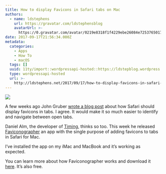 ```yaml
---
title: How to display Favicons in Safari tabs on Mac
authors:
  - name: ldstephens
    url: https://gravatar.com/ldstephensblog
    avatarUrl: >-
      https://0.gravatar.com/avatar/0219e8318f1f4229ebe26084e7253765017f43ca0c631be37dc6d0b8ad6e40a4?s=96&d=identicon&r=G
date: 2017-09-17T21:56:34.000Z
metadata:
  categories:
    - Apps
    - How To
    - macOS
  tags: []
  uuid: 11ty/import::wordpressapi-hosted::https://ldstepblog.wordpress.com/?p=1038
  type: wordpressapi-hosted
  url: >-
    http://ldstephens.net/2017/09/17/how-to-display-favicons-in-safari-tabs-on-mac/
---
```

![](assets/screenshot-of-safari-9-17-17-2-xiitUpvFFGhr.png)

A few weeks ago John Gruber [wrote a blog post](https://daringfireball.net/2017/08/safari_should_display_favicons_in_its_tabs) about how Safari should display favicons in tabs. I agree. It would make it so much easier to identify and navigate between open tabs.

Daniel Alm, the developer of [Timing](https://itunes.apple.com/us/app/timing-automatic-time-tracker/id431511738?mt=12&uo=4&at=1000lude), thinks so too. This week he released [Faviconographer](https://faviconographer.com/) an app with the single purpose of adding favicons to tabs in Safari for Mac.

I’ve installed the app on my iMac and MacBook and it’s working as expected.

You can learn more about how Faviconographer works and download it [here](https://faviconographer.com/). It’s also free.